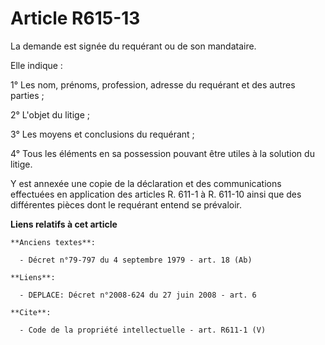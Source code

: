 # Article R615-13

La demande est signée du requérant ou de son mandataire. 

Elle indique : 

1° Les nom, prénoms, profession, adresse du requérant et des autres parties ; 

2° L'objet du litige ; 

3° Les moyens et conclusions du requérant ; 

4° Tous les éléments en sa possession pouvant être utiles à la solution du litige. 

Y est annexée une copie de la déclaration et des communications effectuées en application des articles R. 611-1 à R. 611-10
ainsi que des différentes pièces dont le requérant entend se prévaloir.

**Liens relatifs à cet article**

	**Anciens textes**:

	  - Décret n°79-797 du 4 septembre 1979 - art. 18 (Ab)

	**Liens**:

	  - DEPLACE: Décret n°2008-624 du 27 juin 2008 - art. 6

	**Cite**:

	  - Code de la propriété intellectuelle - art. R611-1 (V)
